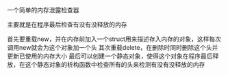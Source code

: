一个简单的内存泄露检查器

主要就是在程序最后检查有没有没释放的内存

首先要重载new，并在内存前加入一个struct用来描述存入内存的对象，这样每次调用new就会为这个对象加一个头
其次重载delete，在删除时同时删除这个头并更新已使用的内存大小
最后可以创建一个静态对象，使得这个对象在程序最后释放，在这个静态对象的析构函数中检查所有的头来检测有没有没释放的内存
